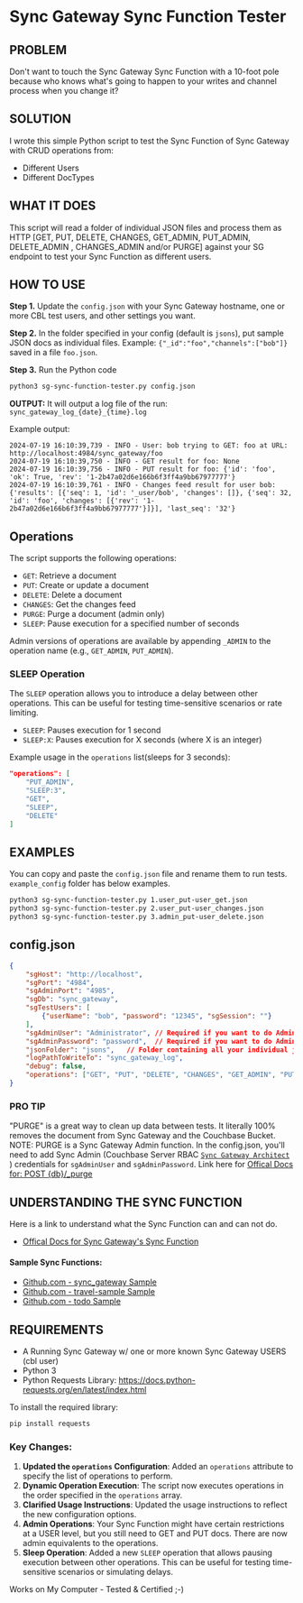 # Sync Gateway Sync Function Tester

## PROBLEM

Don't want to touch the Sync Gateway Sync Function with a 10-foot pole because who knows what's going to happen to your writes and channel process when you change it?

## SOLUTION

I wrote this simple Python script to test the Sync Function of Sync Gateway with CRUD operations from:
- Different Users
- Different DocTypes

## WHAT IT DOES

This script will read a folder of individual JSON files and process them as HTTP [GET, PUT, DELETE, CHANGES, GET_ADMIN, PUT_ADMIN, DELETE_ADMIN , CHANGES_ADMIN and/or PURGE] against your SG endpoint to test your Sync Function as different users.

## HOW TO USE

**Step 1.** Update the `config.json` with your Sync Gateway hostname, one or more CBL test users, and other settings you want.

**Step 2.** In the folder specified in your config (default is `jsons`), put sample JSON docs as individual files. Example: `{"_id":"foo","channels":["bob"]}` saved in a file `foo.json`.  

**Step 3.** Run the Python code 

```sh
python3 sg-sync-function-tester.py config.json
```

**OUTPUT:** It will output a log file of the run: `sync_gateway_log_{date}_{time}.log`

Example output:
```
2024-07-19 16:10:39,739 - INFO - User: bob trying to GET: foo at URL: http://localhost:4984/sync_gateway/foo
2024-07-19 16:10:39,750 - INFO - GET result for foo: None
2024-07-19 16:10:39,756 - INFO - PUT result for foo: {'id': 'foo', 'ok': True, 'rev': '1-2b47a02d6e166b6f3ff4a9bb67977777'}
2024-07-19 16:10:39,761 - INFO - Changes feed result for user bob: {'results': [{'seq': 1, 'id': '_user/bob', 'changes': []}, {'seq': 32, 'id': 'foo', 'changes': [{'rev': '1-2b47a02d6e166b6f3ff4a9bb67977777'}]}], 'last_seq': '32'}
```

## Operations

The script supports the following operations:

- `GET`: Retrieve a document
- `PUT`: Create or update a document
- `DELETE`: Delete a document
- `CHANGES`: Get the changes feed
- `PURGE`: Purge a document (admin only)
- `SLEEP`: Pause execution for a specified number of seconds

Admin versions of operations are available by appending `_ADMIN` to the operation name (e.g., `GET_ADMIN`, `PUT_ADMIN`).

### SLEEP Operation

The `SLEEP` operation allows you to introduce a delay between other operations. This can be useful for testing time-sensitive scenarios or rate limiting.

- `SLEEP`: Pauses execution for 1 second
- `SLEEP:X`: Pauses execution for X seconds (where X is an integer)

Example usage in the `operations` list(sleeps for 3 seconds):

```json
"operations": [
    "PUT_ADMIN",
    "SLEEP:3",
    "GET",
    "SLEEP",
    "DELETE"
]
```


## EXAMPLES

You can copy and paste the `config.json` file and rename them to run tests. `example_config` folder has below examples.

```sh
python3 sg-sync-function-tester.py 1.user_put-user_get.json
python3 sg-sync-function-tester.py 2.user_put-user_changes.json
python3 sg-sync-function-tester.py 3.admin_put-user_delete.json
```

## config.json

```json
{
    "sgHost": "http://localhost",
    "sgPort": "4984",
    "sgAdminPort": "4985",
    "sgDb": "sync_gateway",
    "sgTestUsers": [
        {"userName": "bob", "password": "12345", "sgSession": ""}
    ],
    "sgAdminUser": "Administrator", // Required if you want to do Admin Operations
    "sgAdminPassword": "password",  // Required if you want to do Admin Operations
    "jsonFolder": "jsons",   // Folder containing all your individual json files
    "logPathToWriteTo": "sync_gateway_log",
    "debug": false,
    "operations": ["GET", "PUT", "DELETE", "CHANGES", "GET_ADMIN", "PUT_ADMIN", "DELETE_ADMIN", "CHANGES_ADMIN","SLEEP:3","PURGE"]  // Specify the order of operations and/or indivdual operations
}
```

### **PRO TIP**
"PURGE" is a great way to clean up data between tests. It literally 100% removes the document from Sync Gateway and the Couchbase Bucket. NOTE: PURGE is a Sync Gateway Admin function. In the config.json, you'll need to add Sync Admin (Couchbase Server RBAC [`Sync Gateway Architect`](https://docs.couchbase.com/server/current/learn/security/roles.html#sync-gateway-configurator) ) credentials for `sgAdminUser` and `sgAdminPassword`. Link here for [Offical Docs for: POST {db}/_purge](https://docs.couchbase.com/sync-gateway/current/rest-api-admin.html#/Document/post_keyspace__purge)


## UNDERSTANDING THE SYNC FUNCTION
Here is a link to understand what the Sync Function can and can not do.
- [Offical Docs for Sync Gateway's Sync Function](https://docs.couchbase.com/sync-gateway/current/sync-function.html#ex-sync-function)

#### Sample Sync Functions:
- [Github.com - sync_gateway Sample](https://github.com/couchbase/sync_gateway/blob/main/examples/database_config/sync-function.json)
- [Github.com - travel-sample Sample](https://github.com/couchbaselabs/mobile-travel-sample/blob/master/sync-gateway-config-travelsample-docker.json#L65)
- [Github.com - todo Sample](https://github.com/couchbaselabs/mobile-training-todo/blob/release/helium/docker/sg-setup/config/sync-function.json#L7)

## REQUIREMENTS 
- A Running Sync Gateway w/ one or more known Sync Gateway USERS (cbl user)
- Python 3
- Python Requests Library: https://docs.python-requests.org/en/latest/index.html

To install the required library:
```sh
pip install requests
```

### Key Changes:
1. **Updated the `operations` Configuration**: Added an `operations` attribute to specify the list of operations to perform.
2. **Dynamic Operation Execution**: The script now executes operations in the order specified in the `operations` array.
3. **Clarified Usage Instructions**: Updated the usage instructions to reflect the new configuration options.
4. **Admin Operations**: Your Sync Function might have certain restrictions at a USER level, but you still need to GET and PUT docs. There are now admin equivalents to the operations.
5. **Sleep Operation**: Added a new `SLEEP` operation that allows pausing execution between other operations. This can be useful for testing time-sensitive scenarios or simulating delays.


Works on My Computer - Tested & Certified ;-)